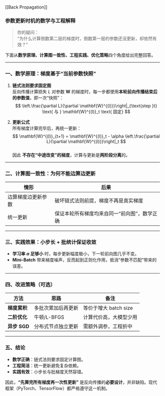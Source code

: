[[Back Propagation]]
### 参数更新时机的数学与工程解释

> 你的疑问：  
> “为什么计算倒数第二层的梯度时，倒数第一层的参数还没更新，却依然有效？”

下面从**数学原理、计算图一致性、工程实践、优化策略**四个角度给出完整回答。

---

### 一、数学原理：梯度基于“当前参数快照”

1. **链式法则要求固定图**  
   反向传播计算损失 $L$ 对参数 $\mathbf{W}$ 的梯度时，每一步都使用**本轮前向传播结束后的参数值**，即一次“快照”：
   $$
   \left.\frac{\partial L}{\partial \mathbf{W}^{(l)}}\right|_{\text{step }t}
   \text{ 与 } \mathbf{W}^{(l)}_t \text{ 固定}
   $$

2. **更新公式**  
   所有梯度计算完毕后，再统一更新：  
   $$
   \mathbf{W}^{(l)}_{t+1} = \mathbf{W}^{(l)}_t - \alpha \left.\frac{\partial L}{\partial \mathbf{W}^{(l)}}\right|_t
   $$  
   因此 **不存在“中途改变”的梯度**，计算与更新是**两阶段分离**的。

---

### 二、计算图一致性：为何不能边算边更新

| 情形 | 后果 |
|---|---|
| 边算梯度边更新参数 | 破坏链式法则前提，梯度不再是真实梯度 |
| 统一更新 | 保证本轮所有梯度均来自同一“前向图”，数学正确 |

---

### 三、实践效果：小步长 + 批统计保证收敛

- **学习率 $\alpha$ 足够小** 时，每步更新幅度极小，下一轮前向图几乎不变。  
- **Mini-Batch** 带来梯度噪声，反而起到正则化作用，抵消“参数不匹配”带来的误差。

---

### 四、改进策略（可选）

| 方法 | 思路 | 备注 |
|---|---|---|
| **梯度累积** | 多批次累加后再更新 | 等价于增大 batch size |
| **二阶优化** | 牛顿/L-BFGS | 计算代价高，大模型少用 |
| **异步 SGD** | 分布式节点独立更新 | 需额外调参，工程折中 |

---

### 五、结论

- **数学正确**：链式法则要求固定计算图。  
- **工程简洁**：统一更新避免复杂依赖。  
- **实践有效**：小步长与批梯度天然容错。  

因此，**“先算完所有梯度再一次性更新”** 是反向传播的**必要设计**，并非缺陷。现代框架（PyTorch、TensorFlow）都严格遵守这一机制。